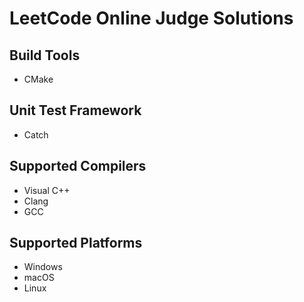 # LeetCode Online Judge Solutions

## Build Tools
* CMake

## Unit Test Framework
* Catch

## Supported Compilers
* Visual C++
* Clang
* GCC

## Supported Platforms
* Windows
* macOS
* Linux
